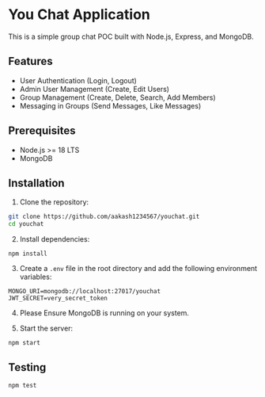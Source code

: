 # You Chat Application

This is a simple group chat POC built with Node.js, Express, and MongoDB.

## Features

- User Authentication (Login, Logout)
- Admin User Management (Create, Edit Users)
- Group Management (Create, Delete, Search, Add Members)
- Messaging in Groups (Send Messages, Like Messages)

## Prerequisites

- Node.js >= 18 LTS
- MongoDB

## Installation

1. Clone the repository:

```bash
git clone https://github.com/aakash1234567/youchat.git
cd youchat
```

2. Install dependencies:

```
npm install
```

3. Create a `.env` file in the root directory and add the following environment variables:

```
MONGO_URI=mongodb://localhost:27017/youchat
JWT_SECRET=very_secret_token
```

4. Please Ensure MongoDB is running on your system.

5. Start the server:

```
npm start
```

## Testing

```
npm test
```
